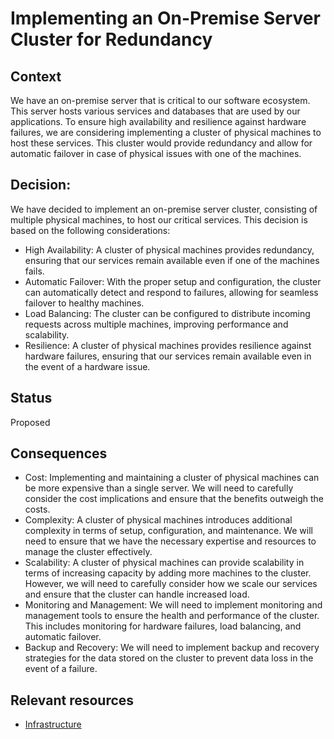 # Implementing an On-Premise Server Cluster for Redundancy

## Context
We have an on-premise server that is critical to our software ecosystem. 
This server hosts various services and databases that are used by our applications. 
To ensure high availability and resilience against hardware failures, we are considering implementing a cluster of physical machines to host these services. 
This cluster would provide redundancy and allow for automatic failover in case of physical issues with one of the machines.

## Decision: 
We have decided to implement an on-premise server cluster, consisting of multiple physical machines, to host our critical services. 
This decision is based on the following considerations:
 * High Availability: A cluster of physical machines provides redundancy, ensuring that our services remain available even if one of the machines fails.
 * Automatic Failover: With the proper setup and configuration, the cluster can automatically detect and respond to failures, allowing for seamless failover to healthy machines.
 * Load Balancing: The cluster can be configured to distribute incoming requests across multiple machines, improving performance and scalability.
 * Resilience: A cluster of physical machines provides resilience against hardware failures, ensuring that our services remain available even in the event of a hardware issue.
 
## Status
Proposed

## Consequences
 * Cost: Implementing and maintaining a cluster of physical machines can be more expensive than a single server. We will need to carefully consider the cost implications and ensure that the benefits outweigh the costs.
 * Complexity: A cluster of physical machines introduces additional complexity in terms of setup, configuration, and maintenance. We will need to ensure that we have the necessary expertise and resources to manage the cluster effectively.
 * Scalability: A cluster of physical machines can provide scalability in terms of increasing capacity by adding more machines to the cluster. However, we will need to carefully consider how we scale our services and ensure that the cluster can handle increased load.
 * Monitoring and Management: We will need to implement monitoring and management tools to ensure the health and performance of the cluster. This includes monitoring for hardware failures, load balancing, and automatic failover.
 * Backup and Recovery: We will need to implement backup and recovery strategies for the data stored on the cluster to prevent data loss in the event of a failure.

## Relevant resources 
- [Infrastructure](https://github.com/ArchitectsEvolutionZone/MonitorMe/blob/main/2.ArchitectureVisualization/Infrastructure.md)
   
